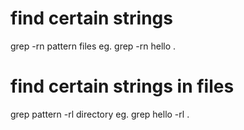 # find certain strings
grep -rn pattern files
eg. grep -rn hello .

# find certain strings in files
grep pattern -rl directory
eg. grep hello -rl .

